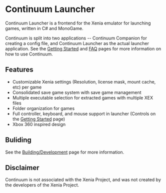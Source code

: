 # Continuum Launcher
Continuum Launcher is a frontend for the Xenia emulator for launching games, written in C# and MonoGame.

Continuum is split into two applications -- Continuum Companion for creating a config file, and Continuum Launcher as the actual launcher application.
See the [Getting Started](https://github.com/Littleozzz10/Continuum-Launcher/wiki/Getting-Started) and [FAQ](https://github.com/Littleozzz10/Continuum-Launcher/wiki/FAQ) pages for more information on how to use Continuum.

## Features
 - Customizable Xenia settings (Resolution, license mask, mount cache, etc) per game
 - Consolidated save game system with save game management
 - Multiple executable selection for extracted games with multiple XEX files
 - Folder organization for games
 - Full controller, keyboard, and mouse support in launcher (Controls on the [Getting Started](https://github.com/Littleozzz10/Continuum-Launcher/wiki/Getting-Started) page)
 - Xbox 360 inspired design

## Buliding
See the [Building/Development](https://github.com/Littleozzz10/Continuum-Launcher/wiki/Building-and-Developement) page for more information.

## Disclaimer
Continuum is not associated with the Xenia Project, and was not created by the developers of the Xenia Project.
